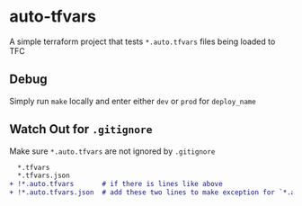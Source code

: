 # auto-tfvars
A simple terraform project that tests `*.auto.tfvars` files being loaded to TFC

## Debug
Simply run `make` locally and enter either `dev` or `prod` for `deploy_name`

## Watch Out for `.gitignore`
Make sure `*.auto.tfvars` are not ignored by `.gitignore`

```diff
  *.tfvars
  *.tfvars.json
+ !*.auto.tfvars       # if there is lines like above
+ !*.auto.tfvars.json  # add these two lines to make exception for `*.auto.tfvars[.json]`
```
